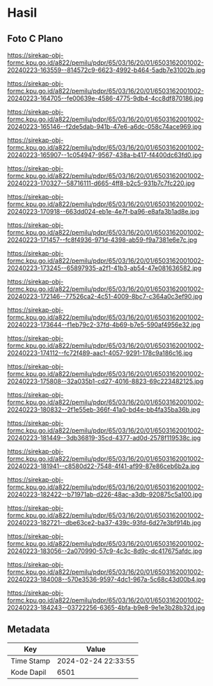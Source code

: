 # Hasil

## Foto C Plano

https://sirekap-obj-formc.kpu.go.id/a822/pemilu/pdpr/65/03/16/20/01/6503162001002-20240223-163559--814572c9-6623-4992-b464-5adb7e31002b.jpg

https://sirekap-obj-formc.kpu.go.id/a822/pemilu/pdpr/65/03/16/20/01/6503162001002-20240223-164705--fe00639e-4586-4775-9db4-4cc8df870186.jpg

https://sirekap-obj-formc.kpu.go.id/a822/pemilu/pdpr/65/03/16/20/01/6503162001002-20240223-165146--f2de5dab-941b-47e6-a6dc-058c74ace969.jpg

https://sirekap-obj-formc.kpu.go.id/a822/pemilu/pdpr/65/03/16/20/01/6503162001002-20240223-165907--1c054947-9567-438a-b417-f4400dc63fd0.jpg

https://sirekap-obj-formc.kpu.go.id/a822/pemilu/pdpr/65/03/16/20/01/6503162001002-20240223-170327--58716111-d665-4ff8-b2c5-931b7c7fc220.jpg

https://sirekap-obj-formc.kpu.go.id/a822/pemilu/pdpr/65/03/16/20/01/6503162001002-20240223-170918--663dd024-eb1e-4e7f-ba96-e8afa3b1ad8e.jpg

https://sirekap-obj-formc.kpu.go.id/a822/pemilu/pdpr/65/03/16/20/01/6503162001002-20240223-171457--fc8f4936-971d-4398-ab59-f9a7381e6e7c.jpg

https://sirekap-obj-formc.kpu.go.id/a822/pemilu/pdpr/65/03/16/20/01/6503162001002-20240223-173245--65897935-a2f1-41b3-ab54-47e081636582.jpg

https://sirekap-obj-formc.kpu.go.id/a822/pemilu/pdpr/65/03/16/20/01/6503162001002-20240223-172146--77526ca2-4c51-4009-8bc7-c364a0c3ef90.jpg

https://sirekap-obj-formc.kpu.go.id/a822/pemilu/pdpr/65/03/16/20/01/6503162001002-20240223-173644--f1eb79c2-37fd-4b69-b7e5-590af4956e32.jpg

https://sirekap-obj-formc.kpu.go.id/a822/pemilu/pdpr/65/03/16/20/01/6503162001002-20240223-174112--fc72f489-aac1-4057-9291-178c9a186c16.jpg

https://sirekap-obj-formc.kpu.go.id/a822/pemilu/pdpr/65/03/16/20/01/6503162001002-20240223-175808--32a035b1-cd27-4016-8823-69c223482125.jpg

https://sirekap-obj-formc.kpu.go.id/a822/pemilu/pdpr/65/03/16/20/01/6503162001002-20240223-180832--2f1e55eb-366f-41a0-bd4e-bb4fa35ba36b.jpg

https://sirekap-obj-formc.kpu.go.id/a822/pemilu/pdpr/65/03/16/20/01/6503162001002-20240223-181449--3db36819-35cd-4377-ad0d-2578f119538c.jpg

https://sirekap-obj-formc.kpu.go.id/a822/pemilu/pdpr/65/03/16/20/01/6503162001002-20240223-181941--c8580d22-7548-4f41-af99-87e86ceb6b2a.jpg

https://sirekap-obj-formc.kpu.go.id/a822/pemilu/pdpr/65/03/16/20/01/6503162001002-20240223-182422--b71971ab-d226-48ac-a3db-920875c5a100.jpg

https://sirekap-obj-formc.kpu.go.id/a822/pemilu/pdpr/65/03/16/20/01/6503162001002-20240223-182721--dbe63ce2-ba37-439c-93fd-6d27e3bf914b.jpg

https://sirekap-obj-formc.kpu.go.id/a822/pemilu/pdpr/65/03/16/20/01/6503162001002-20240223-183056--2a070990-57c9-4c3c-8d9c-dc417675afdc.jpg

https://sirekap-obj-formc.kpu.go.id/a822/pemilu/pdpr/65/03/16/20/01/6503162001002-20240223-184008--570e3536-9597-4dc1-967a-5c68c43d00b4.jpg

https://sirekap-obj-formc.kpu.go.id/a822/pemilu/pdpr/65/03/16/20/01/6503162001002-20240223-184243--03722256-6365-4bfa-b9e8-9e1e3b28b32d.jpg


## Metadata

| Key        | Value               |
| ---------- | ------------------- |
| Time Stamp | 2024-02-24 22:33:55 |
| Kode Dapil | 6501                |



